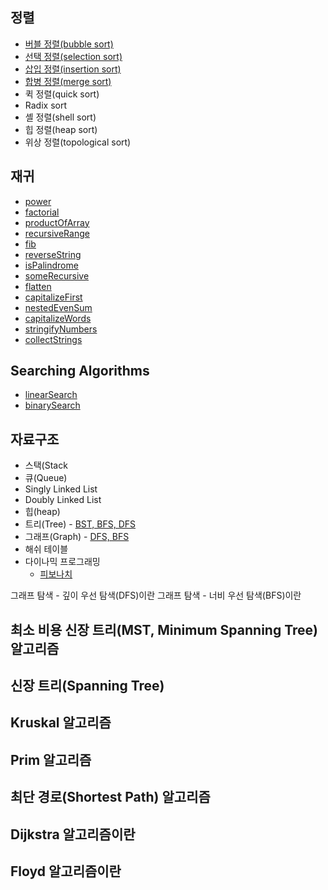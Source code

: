 ## 정렬

- [버블 정렬(bubble sort)](https://gist.github.com/pdvonzoo/cfcef2eecf3dbcf53144131ec3790191)
- [선택 정렬(selection sort)](https://gist.github.com/pdvonzoo/b091dc627e09766e4f86b634966f7fb0)
- [삽입 정렬(insertion sort)](https://gist.github.com/pdvonzoo/84d8a605dba6fef1d6730c3b04b7938f)
- [합병 정렬(merge sort)](https://gist.github.com/pdvonzoo/ebba75f31b7680c2568d656ea844f2b3)
- 퀵 정렬(quick sort)
- Radix sort
- 셸 정렬(shell sort)
- 힙 정렬(heap sort)
- 위상 정렬(topological sort)

## 재귀

- [power](https://gist.github.com/pdvonzoo/7323319d790c0f774f5658ca9ee9dfc0)
- [factorial](https://gist.github.com/pdvonzoo/84af78ebd6972cd02e6fbf002b32184e)
- [productOfArray](https://gist.github.com/pdvonzoo/eee8dc3cbde738a12efe66347de6a7de)
- [recursiveRange](https://gist.github.com/pdvonzoo/8fa8f241cf693933524f420f5f598f4c)
- [fib](https://gist.github.com/pdvonzoo/4e81fa475272f36197777f54a80fe34e)
- [reverseString](https://gist.github.com/pdvonzoo/032994ff982399b4682ea3655c439f28)
- [isPalindrome](https://gist.github.com/pdvonzoo/48b667a6aaa183b29f04247f1acfe380)
- [someRecursive](https://gist.github.com/pdvonzoo/b17f097c23264474d17b6db66b50f2ff)
- [flatten](https://gist.github.com/pdvonzoo/5293fe8ad27190c44065b7ea98546021)
- [capitalizeFirst](https://gist.github.com/pdvonzoo/8d6e416fbf8a2199c5708b3eeb345fb0)
- [nestedEvenSum](https://gist.github.com/pdvonzoo/cd9e46cd90326f50fbbd2a5beb220b3d)
- [capitalizeWords](https://gist.github.com/pdvonzoo/ee17da81428eef7c5ab08f596f3f6c4e)
- [stringifyNumbers](https://gist.github.com/pdvonzoo/0a6dad68faa0896fbadc122d1b769a52)
- [collectStrings](https://gist.github.com/pdvonzoo/d8bf972b08a76ff5097544ae8ce36d46)

## Searching Algorithms

- [linearSearch](https://gist.github.com/pdvonzoo/f365936b436feb78f84315b0fc1ebaae)
- [binarySearch](https://gist.github.com/pdvonzoo/094d97f89d3893e86a06d0c4f6f18106)

## 자료구조

- 스택(Stack
- 큐(Queue)
- Singly Linked List
- Doubly Linked List
- 힙(heap)
- 트리(Tree) - [BST, BFS, DFS](https://gist.github.com/pdvonzoo/b8973f658ccdee44546776eb6e2ae8b2)
- 그래프(Graph) - [DFS, BFS](https://gist.github.com/pdvonzoo/f8d38f2f57e3452a5b613009daac9657)
- 해쉬 테이블
- 다이나믹 프로그래밍
  - [피보나치](https://gist.github.com/pdvonzoo/c5e8fa387c800f56b2dc793a8d669e70)

그래프 탐색 - 깊이 우선 탐색(DFS)이란
그래프 탐색 - 너비 우선 탐색(BFS)이란

## 최소 비용 신장 트리(MST, Minimum Spanning Tree) 알고리즘

## 신장 트리(Spanning Tree)
## Kruskal 알고리즘
## Prim 알고리즘

## 최단 경로(Shortest Path) 알고리즘

## Dijkstra 알고리즘이란
## Floyd 알고리즘이란


